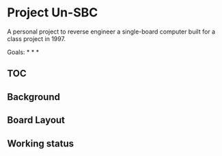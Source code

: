 # Project Un-SBC

A personal project to reverse engineer a single-board computer built for a class project in 1997.

Goals:
*
*
*

## TOC

## Background

## Board Layout

## Working status



